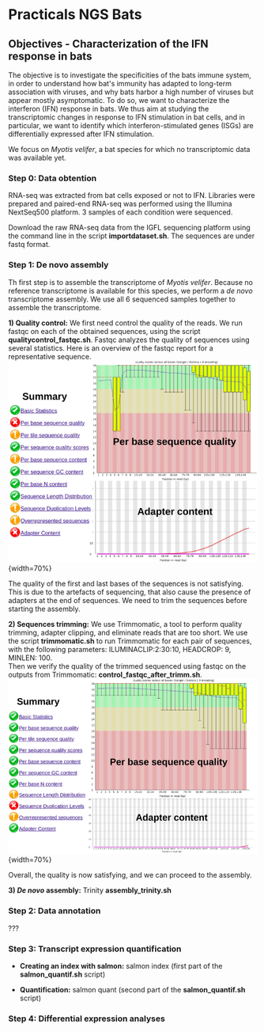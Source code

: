 # Practicals NGS Bats 
## Objectives - Characterization of the IFN response in bats
The objective is to investigate the specificities of the bats immune system, in order to understand how bat's immunity has adapted to long-term association with viruses, and why bats harbor a high number of viruses but appear mostly asymptomatic. 
To do so, we want to characterize the interferon (IFN) response in bats. We thus aim at studying the transcriptomic changes in response to IFN stimulation in bat cells, and in particular, we want to identify which interferon-stimulated genes (ISGs) are differentially expressed after IFN stimulation. 

We focus on *Myotis velifer*, a bat species for which no transcriptomic data was available yet.  

### Step 0: Data obtention
RNA-seq was extracted from bat cells exposed or not to IFN. 
Libraries were prepared and paired-end RNA-seq was performed using the Illumina NextSeq500 platform. 3 samples of each condition were sequenced.

Download the raw RNA-seq data from the IGFL sequencing platform using the command line in the script **importdataset.sh**. The sequences are under fastq format. 

### Step 1: De novo assembly 
Th first step is to assemble the transcriptome of *Myotis velifer*. Because no reference transcriptome is available for this species, we perform a *de novo* transcriptome assembly. We use all 6 sequenced samples together to assemble the transcriptome. 

**1) Quality control:** 
We first need control the quality of the reads. We run fastqc on each of the obtained sequences, using the script **qualitycontrol_fastqc.sh**. Fastqc analyzes the quality of sequences using several statistics. Here is an overview of the fastqc report for a representative sequence. 
![fastqc report](/imagesreadme/report_fastqc.png){width=70%}

The quality of the first and last bases of the sequences is not satisfying. This is due to the artefacts of sequencing, that also cause the presence of adapters at the end of sequences. We need to trim the sequences before starting the assembly. 

**2) Sequences trimming:** 
We use Trimmomatic, a tool to perform quality trimming, adapter clipping, and eliminate reads that are too short. We use the script **trimmomatic.sh** to run Trimmomatic for each pair of sequences, with the following parameters: ILUMINACLIP:2:30:10, HEADCROP: 9, MINLEN: 100.  
Then we verify the quality of the trimmed sequenced using fastqc on the outputs from Trimmomatic:  **control_fastqc_after_trimm.sh**.
![fastqc after trimming report](/imagesreadme/report_fastqc_aftertrimm.png){width=70%}

Overall, the quality is now satisfying, and we can proceed to the assembly. 

**3) _De novo_ assembly:** 
Trinity **assembly_trinity.sh**

### Step 2: Data annotation
???

### Step 3: Transcript expression quantification

- **Creating an index with salmon:** salmon index (first part of the **salmon_quantif.sh** script)

- **Quantification:** salmon quant (second part of the **salmon_quantif.sh** script)

### Step 4: Differential expression analyses
